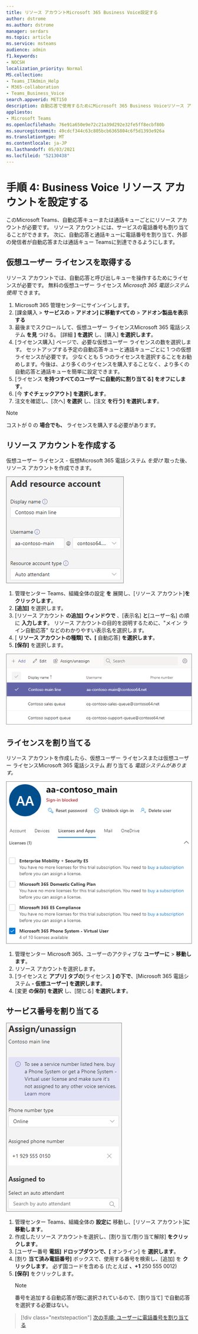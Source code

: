 ```yaml
---
title: リソース アカウントMicrosoft 365 Business Voice設定する
author: dstrome
ms.author: dstrome
manager: serdars
ms.topic: article
ms.service: msteams
audience: admin
f1.keywords:
- NOCSH
localization_priority: Normal
MS.collection:
- Teams_ITAdmin_Help
- M365-collaboration
- Teams_Business_Voice
search.appverid: MET150
description: 自動応答で使用するためにMicrosoft 365 Business Voiceリソース アカウントを設定する方法について説明します。
appliesto:
- Microsoft Teams
ms.openlocfilehash: 76e91a650e9e72c21a39d292e32fe5ff8ecbf80b
ms.sourcegitcommit: 49cdcf344c63c805bcb6365804c6f5d1393e926a
ms.translationtype: MT
ms.contentlocale: ja-JP
ms.lasthandoff: 05/03/2021
ms.locfileid: "52130438"
---
```

# <a name="step-4-set-up-a-business-voice-resource-account"></a>手順 4: Business Voice リソース アカウントを設定する

このMicrosoft Teams、自動応答キューまたは通話キューごとにリソース アカウントが必要です。 リソース アカウントには、サービスの電話番号も割り当てることができます。 次に、自動応答と通話キューに電話番号を割り当て、外部の発信者が自動応答または通話キュー Teamsに到達できるようにします。

## <a name="obtain-virtual-user-licenses"></a>仮想ユーザー ライセンスを取得する

リソース アカウントでは、自動応答と呼び出しキューを操作するためにライセンスが必要です。 無料の仮想ユーザー ライセンス *Microsoft 365 電話システム使用* できます。

1. Microsoft 365 管理センターにサインインします。
2. [課金購入  >  **サービスの**  >  **アドオン] に移動すべての**  >  **アドオン製品を表示する**
3. 最後までスクロールして、仮想ユーザー ライセンスMicrosoft 365 電話システム **を見** つける。 [詳細 **] を選択** し、[購入] **を選択します**。
4. [ライセンス購入] ページで、必要な仮想ユーザー ライセンスの数を選択します。 セットアップする予定の自動応答キューと通話キューごとに 1 つの仮想ライセンスが必要です。 少なくとも 5 つのライセンスを選択することをお勧めします。今後は、より多くのライセンスを購入することなく、より多くの自動応答と通話キューを簡単に設定できます。
5. [ライセンス **を持つすべてのユーザーに自動的に割り当てる] をオフにします**。
6. [今 **すぐチェックアウト] を選択します**。
7. 注文を確認し、[次へ] **を選択** し、[注文 **を行う] を選択します**。

> [!NOTE]
> コストが 0 の  **場合でも、** ライセンスを購入する必要があります。

## <a name="create-a-resource-account"></a>リソース アカウントを作成する

仮想ユーザー ライセンス - 仮想Microsoft 365 電話システム *を受け* 取った後、リソース アカウントを作成できます。

![リソース アカウントのユーザー インターフェイスの追加のスクリーンショット](../media/resource-account-add.png)

1. 管理センター Teams、組織全体の設定 **を** 展開し、[リソース アカウント]**をクリックします**。
2. **[追加]** を選択します。
3. [リソース アカウント **の追加] ウィンドウで** 、[表示名] **と**[ユーザー名] の順に **入力します**。 リソース アカウントの目的を説明するために、"メイン ライン自動応答" などのわかりやすい表示名を選択します。
4. [ **リソース アカウントの種類] で、[** 自動応答] **を選択します**。
5. **[保存]** を選択します。

![リソース アカウントの一覧のスクリーンショット](../media/resource-accounts-page.png)

## <a name="assign-a-license"></a>ライセンスを割り当てる

リソース アカウントを作成したら、仮想ユーザー ライセンスまたは仮想ユーザー ライセンスMicrosoft 365 電話システム *割* り当てる *電話システムがあります。*

![管理者センターでライセンスを割り当てるユーザー インターフェイスMicrosoft 365スクリーンショット](../media/resource-account-assign-virtual-user-license.png)

1. 管理センター Microsoft 365、ユーザーのアクティブな **ユーザーに**  >  **移動します**。
2. リソース アカウントを選択します。
1. [ライセンスと **アプリ] タブの**[ライセンス **] の下で**、[Microsoft 365 電話システム **- 仮想ユーザー] を選択します**。
1. [変更 **の保存] を選択** し、[閉じる] **を選択します**。

## <a name="assign-a-service-number"></a>サービス番号を割り当てる

![サービス番号の割り当てユーザー インターフェイスのスクリーンショット](../media/resource-account-assign-phone-number.png)

1. 管理センター Teams、組織全体の **設定に** 移動し、[リソース アカウント]**に移動します**。 
1. 作成したリソース アカウントを選択し、[割り当て/割り当て解除] **をクリックします**。
1. [ユーザー番号 **電話] ドロップダウンで、[** オンライン] を **選択します**。
1. [割り **当て済み電話番号]** ボックスで、使用する番号を検索し、[追加] を **クリックします**。 必ず国コードを含める (たとえば **、+1** 250 555 0012)
1. **[保存]** をクリックします。
    > [!NOTE]
    > 番号を追加する自動応答が既に選択されているので、[割り当て] で自動応答を選択する必要はない。

> [!div class="nextstepaction"]
> [次の手順: ユーザーに電話番号を割り当てる](set-up-assign-numbers.md)
